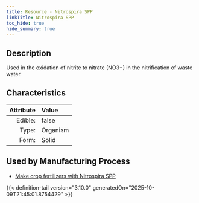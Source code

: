 ```yaml
---
title: Resource - Nitrospira SPP
linkTitle: Nitrospira SPP
toc_hide: true
hide_summary: true
---
```

<!-- This is generated by the MarsSim HelpGenertor, do not edit. -->

## Description
Used in the oxidation of nitrite to nitrate&#10;&#9;&#9;(NO3−) in the nitrification of waste water.

## Characteristics

| Attribute      | Value |
|--------:|:------|
|Edible:|false|
|Type:|Organism|
|Form:|Solid|
 

## Used by Manufacturing Process

- [Make crop fertilizers with Nitrospira SPP](/docs/definitions/process/make-crop-fertilizers-with-nitrospira-spp)


    


{{< definition-tail version="3.10.0" generatedOn="2025-10-09T21:45:01.8754429" >}}


